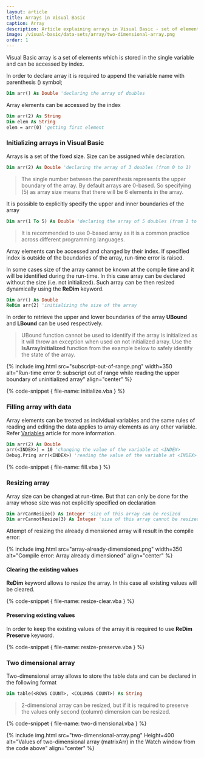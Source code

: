 ```yaml
---
layout: article
title: Arrays in Visual Basic
caption: Array
description: Article explaining arrays in Visual Basic - set of elements which stored in the single variable and can be accessed by index
image: /visual-basic/data-sets/array/two-dimensional-array.png
order: 1
---
```

Visual Basic array is a set of elements which is stored in the single variable and can be accessed by index.

In order to declare array it is required to append the variable name with parenthesis () symbol;

~~~ vb
Dim arr() As Double 'declaring the array of doubles
~~~

Array elements can be accessed by the index

~~~ vb
Dim arr(2) As String
Dim elem As String
elem = arr(0) 'getting first element
~~~

### Initializing arrays in Visual Basic

Arrays is a set of the fixed size. Size can be assigned while declaration.

~~~ vb
Dim arr(2) As Double 'declaring the array of 3 doubles (from 0 to 1)
~~~

> The single number between the parenthesis represents the upper boundary of the array. By default arrays are 0-based. So specifying (5) as array size means that there will be 6 elements in the array.

It is possible to explicitly specify the upper and inner boundaries of the array

~~~ vb
Dim arr(1 To 5) As Double 'declaring the array of 5 doubles (from 1 to 5)
~~~

> It is recommended to use 0-based array as it is a common practice across different programming languages.

Array elements can be accessed and changed by their index. If specified index is outside of the boundaries of the array, run-time error is raised.

In some cases size of the array cannot be known at the compile time and it will be identified during the run-time. In this case array can be declared without the size (i.e. not initialized). Such array can be then resized dynamically using the **ReDim** keyword.

~~~ vb
Dim arr() As Double
ReDim arr(2) 'initializing the size of the array
~~~

In order to retrieve the upper and lower boundaries of the array **UBound** and **LBound** can be used respectively.

> UBound function cannot be used to identify if the array is initialized as it will throw an exception when used on not initialized array. Use the **IsArrayInitialized** function from the example below to safely identify the state of the array.

{% include img.html src="subscript-out-of-range.png" width=350 alt="Run-time error 9: subscript out of range while reading the upper boundary of uninitialized array" align="center" %}

{% code-snippet { file-name: initialize.vba } %}

### Filling array with data

Array elements can be treated as individual variables and the same rules of reading and editing the data applies to array elements as any other variable. Refer [Variables](visual-basic/variables) article for more information.

~~~ vb
Dim arr(2) As Double
arr(<INDEX>) = 10 'changing the value of the variable at <INDEX>
Debug.Pring arr(<INDEX>) 'reading the value of the variable at <INDEX>
~~~

{% code-snippet { file-name: fill.vba } %}

### Resizing array

Array size can be changed at run-time. But that can only be done for the array whose size was not explicitly specified on declaration

~~~ vb
Dim arrCanResize() As Integer 'size of this array can be resized
Dim arrCannotResize(3) As Integer 'size of this array cannot be resized
~~~

Attempt of resizing the already dimensioned array will result in the compile error:

{% include img.html src="array-already-dimensioned.png" width=350 alt="Compile error: Array already dimensioned" align="center" %}

#### Clearing the existing values

**ReDim** keyword allows to resize the array. In this case all existing values will be cleared.

{% code-snippet { file-name: resize-clear.vba } %}

#### Preserving existing values

In order to keep the existing values of the array it is required to use **ReDim Preserve** keyword.

{% code-snippet { file-name: resize-preserve.vba } %}

### Two dimensional array

Two-dimensional array allows to store the table data and can be declared in the following format

~~~ vb
Dim table(<ROWS COUNT>, <COLUMNS COUNT>) As String
~~~

> 2-dimensional array can be resized, but if it is required to preserve the values only second (column) dimension can be resized.

{% code-snippet { file-name: two-dimensional.vba } %}

{% include img.html src="two-dimensional-array.png" Height=400 alt="Values of two-dimensional array (matrixArr) in the Watch window from the code above" align="center" %}
